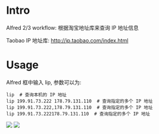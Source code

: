 Intro
=====

Alfred 2/3 workflow: 根据淘宝地址库来查询 IP 地址信息

Taobao IP 地址库: http://ip.taobao.com/index.html

Usage
=====

Alfred 框中输入 lip, 参数可以为:

    lip  # 查询本机的 IP 地址
    lip 199.91.73.222 178.79.131.110  # 查询指定的多个 IP 地址
    lip 199.91.73.222,178.79.131.110  # 查询指定的多个 IP 地址
    lip 199.91.73.222178.79.131.110  # 查询指定的多个 IP 地址


![](http://sinarus.oss-cn-shanghai.aliyuncs.com/ipic/2019-05-16-sample-01.jpg)
![](http://sinarus.oss-cn-shanghai.aliyuncs.com/ipic/2019-05-16-sample-3.jpg)
